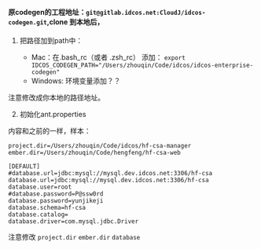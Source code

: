 #### 原codegen的工程地址：`git@gitlab.idcos.net:CloudJ/idcos-codegen.git`,clone 到本地后，

1. 把路径加到path中：

    - Mac：在.bash_rc（或者 .zsh_rc） 添加： `export IDCOS_CODEGEN_PATH="/Users/zhouqin/Code/idcos/idcos-enterprise-codegen"`
    - Windows: 环境变量添加？？

注意修改成你本地的路径地址。

2. 初始化ant.properties 

内容和之前的一样，样本：

```
project.dir=/Users/zhouqin/Code/idcos/hf-csa-manager
ember.dir=/Users/zhouqin/Code/hengfeng/hf-csa-web

[DEFAULT]
#database.url=jdbc:mysql://mysql.dev.idcos.net:3306/hf-csa
database.url=jdbc:mysql://mysql.dev.idcos.net:3306/hf-csa
database.user=root
#database.password=P@ssw0rd
database.password=yunjikeji
database.schema=hf-csa
database.catalog=
database.driver=com.mysql.jdbc.Driver
```

注意修改 `project.dir`  `ember.dir`  `database`


